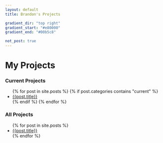 ```yaml
---
layout: default
title: Brandon's Projects

gradient_dir: "top right"
gradient_start: "#e80000"
gradient_end: "#00b5c8"

not_post: true
---
```


# My Projects

<div class="proj-col">
    <h3>Current Projects</h3>
    <ul>
    {% for post in site.posts %}
        {% if post.categories contains "current" %}
            <li><a href="{{ post.url }}">{{post.title}}</a></li>
        {% endif %}
    {% endfor %}
    </ul>
</div>

<div class="proj-col">
    <h3>All Projects</h3>
    <ul>
    {% for post in site.posts %}
        <li><a href="{{ post.url }}">{{post.title}}</a></li>
    {% endfor %}
    </ul>
</div>